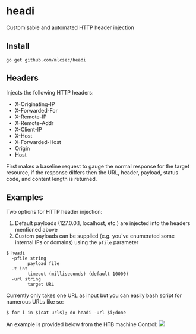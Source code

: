 # headi
Customisable and automated HTTP header injection

## Install
```
go get github.com/mlcsec/headi
```

## Headers
Injects the following HTTP headers:
* X-Originating-IP
* X-Forwarded-For
* X-Remote-IP
* X-Remote-Addr
* X-Client-IP
* X-Host
* X-Forwarded-Host
* Origin
* Host

First makes a baseline request to gauge the normal response for the target resource, if the response differs then the URL, header, payload, status code, and content length is returned.


## Examples
Two options for HTTP header injection:

1. Default payloads (127.0.0.1, localhost, etc.) are injected into the headers mentioned above
2. Custom payloads can be supplied (e.g. you've enumerated some internal IPs or domains) using the `pfile` parameter

```
$ headi
  -pfile string
    	payload file
  -t int
    	timeout (milliseconds) (default 10000)
  -url string
    	target URL
```
Currently only takes one URL as input but you can easily bash script for numerous URLs like so:
```
$ for i in $(cat urls); do headi -url $i;done
```
An example is provided below from the HTB machine Control:
<a href="https://asciinema.org/a/380645" target="_blank"><img src="https://asciinema.org/a/380645.svg" /></a>
